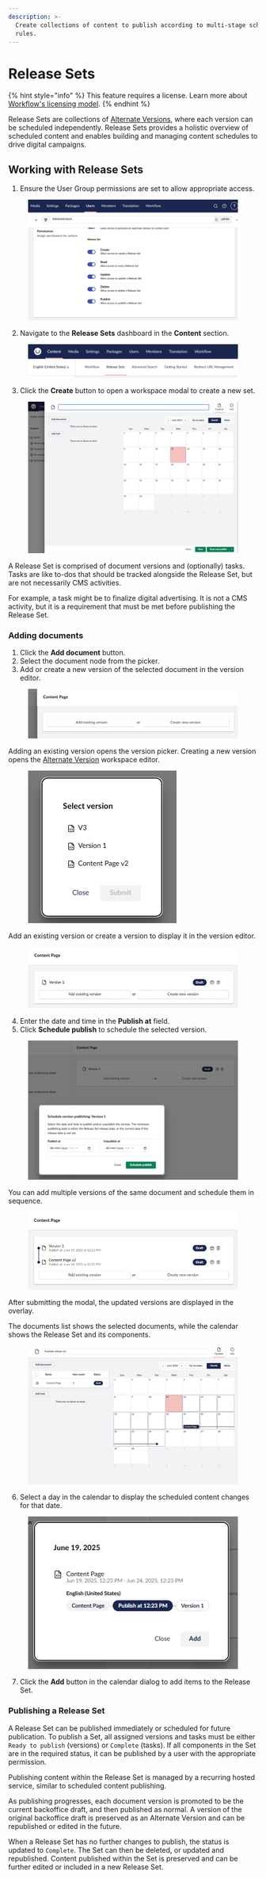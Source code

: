 ```yaml
---
description: >-
  Create collections of content to publish according to multi-stage scheduling
  rules.
---
```


# Release Sets

{% hint style="info" %}
This feature requires a license. Learn more about [Workflow's licensing model](https://umbraco.com/products/umbraco-workflow).
{% endhint %}

Release Sets are collections of [Alternate Versions](../alternate-versions/alternate-versions.md), where each version can be scheduled independently. Release Sets provides a holistic overview of scheduled content and enables building and managing content schedules to drive digital campaigns.

## Working with Release Sets

1. Ensure the User Group permissions are set to allow appropriate access.

<div align="center"><figure><img src="images/release-set-permissions.png" alt=""><figcaption></figcaption></figure></div>

2. Navigate to the **Release Sets** dashboard in the **Content** section.

<figure><img src="images/release-sets-dashboard.png" alt=""><figcaption></figcaption></figure>

3. Click the **Create** button to open a workspace modal to create a new set.

<figure><img src="images/release-set-workspace-editor.png" alt=""><figcaption></figcaption></figure>

A Release Set is comprised of document versions and (optionally) tasks. Tasks are like to-dos that should be tracked alongside the Release Set, but are not necessarily CMS activities.

For example, a task might be to finalize digital advertising. It is not a CMS activity, but it is a requirement that must be met before publishing the Release Set.

### Adding documents

1. Click the **Add document** button.
2. Select the document node from the picker.
3. Add or create a new version of the selected document in the version editor.

<figure><img src="images/versions-editor.png" alt=""><figcaption></figcaption></figure>

Adding an existing version opens the version picker. Creating a new version opens the [Alternate Version](../alternate-versions/alternate-versions.md) workspace editor.

<figure><img src="images/version-picker.png" alt=""><figcaption></figcaption></figure>

Add an existing version or create a version to display it in the version editor.

<figure><img src="images/version-editor-2.png" alt=""><figcaption></figcaption></figure>

4. Enter the date and time in the **Publish at** field.&#x20;
5. Click **Schedule publish** to schedule the selected version.

<figure><img src="images/version-scheduling.png" alt=""><figcaption></figcaption></figure>

You can add multiple versions of the same document and schedule them in sequence.

<figure><img src="images/version-editor-3.png" alt=""><figcaption></figcaption></figure>

After submitting the modal, the updated versions are displayed in the overlay.&#x20;

The documents list shows the selected documents, while the calendar shows the Release Set and its components.

<figure><img src="images/release-set-overview.png" alt=""><figcaption></figcaption></figure>

6. Select a day in the calendar to display the scheduled content changes for that date.

<figure><img src="images/calendar-day.png" alt=""><figcaption></figcaption></figure>

7. Click the **Add** button in the calendar dialog to add items to the Release Set.

### Publishing a Release Set

A Release Set can be published immediately or scheduled for future publication. To publish a Set, all assigned versions and tasks must be either `Ready to publish` (versions) or `Complete` (tasks). If all components in the Set are in the required status, it can be published by a user with the appropriate permission.

Publishing content within the Release Set is managed by a recurring hosted service, similar to scheduled content publishing.

As publishing progresses, each document version is promoted to be the current backoffice draft, and then published as normal. A version of the original backoffice draft is preserved as an Alternate Version and can be republished or edited in the future.

When a Release Set has no further changes to publish, the status is updated to `Complete`. The Set can then be deleted, or updated and republished. Content published within the Set is preserved and can be further edited or included in a new Release Set.
